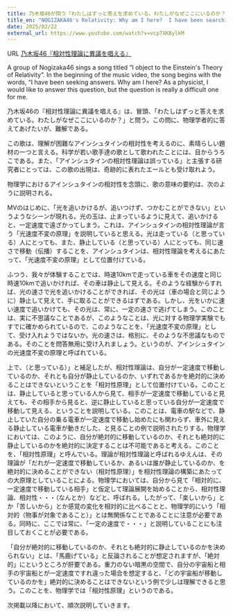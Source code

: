 ```yaml
---
title: 乃木坂46が問う「わたしはずっと答えを求めている。わたしがなぜここにいるのか？」
title_en: "NOGIZAKA46's Relativity: Why am I here?  I have been searching for answers."
date: 2025/02/22
external_url: https://www.youtube.com/watch?v=vcp7XKBylkM
---
```

URL
[乃木坂46『相対性理論に異議を唱える』](<>)

A group of Nogizaka46 sings a song titled “I object to the Einstein's Theory of Relativity”. In the beginning of the music video, the song begins with the words, “I have been seeking answers. Why am I here? As a physicist, I would like to answer this question, but the question is really a difficult one for me.

乃木坂46の『相対性理論に異議を唱える』は、冒頭、「わたしはずっと答えを求めている。わたしがなぜここにいるのか？」と問う。この問に、物理学者的に答えてあげたいが、難解である。[](https://www.youtube.com/watch?v=vcp7XKBylkM)

この歌は、理解が困難なアインシュタインの相対性を考えるのに、素晴らしい題材の一つと言える。科学が若い歌手達の歌として歌われたことには、目からうろこである。また、「アインシュタインの相対性理論は誤っている」と主張する研究者にとっては、この歌の出現は、奇跡的に表れたエールとも受け取れよう。

物理学におけるアインシュタインの相対性を念頭に、歌の意味の要約は、次のように説明される。

MVのはじめに、「光を追いかけるが、追いつけず、つかむことができない」というようなシーンが現れる。光の玉は、止まっているように見えて、追いかけると、一定速度で遠ざかってしまう。これは、アインシュタインの相対性理論が言う「光速度不変の原理」を説明していると思える。光は走っている（と思っている）人にとっても、また、静止している（と思っている）人にとっても、同じ速さで移動（伝播）することを、アインシュタインは、相対性理論を考えるにあたって、「光速度不変の原理」として位置付けている。

ふつう、我々が体験することでは、時速10kmで走っている車をその速度と同じ時速10kmで追いかければ、その車は静止して見える。そのような経験からすれば、光の速さで光を追いかけることができれば、その光は（車の場合と同じように）静止して見えて、手に取ることができるはずである。しかし、光をいかに速い速度で追いかけても、その光は、常に、一定の速さで逃げてしまう。このことは、実に不思議なことであるが、このようなことは、光に対する物理学実験でもすでに確かめられているので、このようなことを、「光速度不変の原理」として、受け入れようではないか。光の速さは、格別に、そのような不思議なものである。そのことを問答無用に受け入れましょう。というのが、アインシュタインの光速度不変の原理と呼ばれている。

上で、（と思っている）」と補足したが、相対性理論は、自分が一定速度で移動しているのか、それとも自分が静止しているのか、いずれであるかを絶対的に決めることはできないということを「相対性原理」として位置付けている。このことは、静止していると思っている人から見て、相手が一定速度で移動していると見えても、その相手から見ると、逆に静止していると思っている自分が一定速度で移動して見える、ということを説明している。このことは、電車の駅などで、静止していた自分の乗る電車が一定速度で移動し始めたにも関わらず、車外に見える静止している電車が動きだした、と見ることの例で説明されたりする。物理学においては、このように、自分が絶対的に移動しているのか、それとも絶対的に静止しているのかを絶対的に決定することは不可能であると考える。このことを、「相対性原理」と呼んでいる。理論が相対性理論と呼ばれるゆえんは、その理論が「だれが一定速度で移動しているか、あるいは誰が静止しているのか、を絶対的に決めることができない（相対性原理）」を相対性理論の構築にあたっての大原理としていることによる。物理学においては、自分から見て「相対的に、一定速度で移動している相手」と仮定して理論展開を始めることから、相対性理論、相対性・・・（なんとか）などと、呼ばれる。したがって、「楽しいから」とか「苦しいから」とか感覚の変化を相対的に比べることと、物理学的にいう「相対的（物事が対象であること）」とは無関係なことであることに注意が必要である。同時に、ここでは常に、「一定の速度で・・・」と説明していることにも注目しておくことが必要である。

「自分が絶対的に移動しているのか、それとも絶対的に静止しているのかを決められない」とは、「馬鹿げている」と反論されることが想定されますが、「絶対的」にというところが肝要である。重力のない暗黒の空間で、自分の宇宙船と相手の宇宙船とが一定速度ですれ違った場合を想定すると、「どの宇宙船が移動しているのかを」絶対的に決めることはできないという例で少しは理解できると思う。このことを、物理学では「相対性原理」というのである。

次掲載以降において、順次説明していきます。
